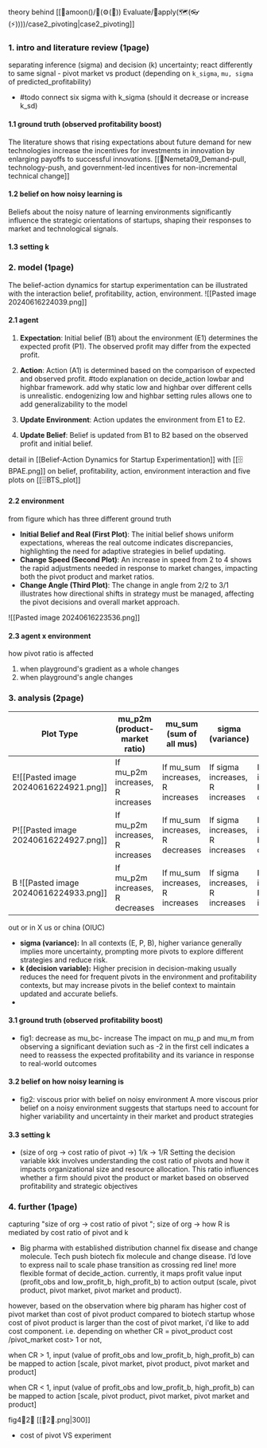 theory behind [[🌙amoon()/💸(⚙️(💭)) Evaluate/🧭apply(🗺️(👓(⚡️))))/case2_pivoting|case2_pivoting]]
### 1. intro and literature review (1page)
separating inference (sigma) and decision (k) uncertainty; react differently to same signal - pivot market vs product (depending on `k_sigma`, `mu, sigma` of predicted_profitability)

- #todo connect six sigma with k_sigma (should it decrease or increase k_sd)

#### 1.1 ground truth (observed profitability boost) 
The literature shows that rising expectations about future demand for new technologies increase the incentives for investments in innovation by enlarging payoffs to successful innovations​​.
[[📜Nemeta09_Demand-pull, technology-push, and government-led incentives for non-incremental technical change]]

#### 1.2 belief on how noisy learning is
Beliefs about the noisy nature of learning environments significantly influence the strategic orientations of startups, shaping their responses to market and technological signals​​.

#### 1.3 setting k

### 2. model (1page)
The belief-action dynamics for startup experimentation can be illustrated with the interaction belief, profitability, action, environment. 
![[Pasted image 20240616224039.png]]
#### 2.1 agent
1. **Expectation**: Initial belief (B1) about the environment (E1) determines the expected profit (P1). The observed profit may differ from the expected profit.
2. **Action**: Action (A1) is determined based on the comparison of expected and observed profit. #todo explanation on decide_action lowbar and highbar framework. add why static low and highbar over different cells is unrealistic. endogenizing low and highbar setting rules allows one to add generalizability to the model

3. **Update Environment**: Action updates the environment from E1 to E2.
4. **Update Belief**: Belief is updated from B1 to B2 based on the observed profit and initial belief.
   
detail in [[Belief-Action Dynamics for Startup Experimentation]] with [[🗄️BPAE.png]] on belief, profitability, action, environment interaction and five plots on   [[🗄️BTS_plot]]

#### 2.2 environment
from figure which has three different ground truth 
- **Initial Belief and Real (First Plot)**: The initial belief shows uniform expectations, whereas the real outcome indicates discrepancies, highlighting the need for adaptive strategies in belief updating.
- **Change Speed (Second Plot)**: An increase in speed from 2 to 4 shows the rapid adjustments needed in response to market changes, impacting both the pivot product and market ratios.
- **Change Angle (Third Plot)**: The change in angle from 2/2 to 3/1 illustrates how directional shifts in strategy must be managed, affecting the pivot decisions and overall market approach.

![[Pasted image 20240616223536.png]]

#### 2.3 agent x environment
how pivot ratio is affected
1. when playground's gradient as a whole changes 
2. when playground's angle changes

### 3. analysis (2page)

| Plot Type                              | mu_p2m (product-market ratio)    | mu_sum (sum of all mus)          | sigma (variance)                | k (decision variable)       |
| -------------------------------------- | -------------------------------- | -------------------------------- | ------------------------------- | --------------------------- |
| E![[Pasted image 20240616224921.png]]  | If mu_p2m increases, R increases | If mu_sum increases, R increases | If sigma increases, R increases | If k increases, R decreases |
| P![[Pasted image 20240616224927.png]]  | If mu_p2m increases, R increases | If mu_sum increases, R decreases | If sigma increases, R increases | If k increases, R decreases |
| B ![[Pasted image 20240616224933.png]] | If mu_p2m increases, R decreases | If mu_sum increases, R increases | If sigma increases, R increases | If k increases, R increases |
out or in X us or china (OIUC)
- **sigma (variance):** In all contexts (E, P, B), higher variance generally implies more uncertainty, prompting more pivots to explore different strategies and reduce risk.
- **k (decision variable):** Higher precision in decision-making usually reduces the need for frequent pivots in the environment and profitability contexts, but may increase pivots in the belief context to maintain updated and accurate beliefs.
- 
#### 3.1 ground truth (observed profitability boost) 
- fig1: decrease as mu_bc- increase
The impact on mu_p and mu_m from observing a significant deviation such as -2 in the first cell indicates a need to reassess the expected profitability and its variance in response to real-world outcomes

#### 3.2 belief on how noisy learning is
- fig2: viscous prior with belief on noisy environment
A more viscous prior belief on a noisy environment suggests that startups need to account for higher variability and uncertainty in their market and product strategies
#### 3.3 setting k
- (size of org -> cost ratio of pivot ->) 1/k -> 1/R
Setting the decision variable kkk involves understanding the cost ratio of pivots and how it impacts organizational size and resource allocation. This ratio influences whether a firm should pivot the product or market based on observed profitability and strategic objectives

### 4. further (1page)
capturing "size of org -> cost ratio of pivot "; size of org -> how R is mediated by cost ratio of pivot and k
- Big pharma with established distribution channel fix disease and change molecule. Tech push biotech fix molecule and change disease. I’d love to express nail to scale phase transition as crossing red line!
more flexible format of decide_action. currently, it maps profit value input (profit_obs and low_profit_b, high_profit_b) to action output (scale, pivot product, pivot market, pivot market and product).

however, based on the observation where big pharam has higher cost of pivot market than cost of pivot product compared to biotech startup whose cost of pivot product is larger than the cost of pivot market, i'd like to add cost component. i.e. depending on whether CR = pivot_product cost /pivot_market cost> 1 or not,

when CR > 1, input (value of profit_obs and low_profit_b, high_profit_b) can be mapped to action [scale, pivot market, pivot product, pivot market and product]

when CR < 1, input (value of profit_obs and low_profit_b, high_profit_b) can be mapped to action [scale, pivot product, pivot market, pivot market and product]

fig4🐣2🦖 [[🐣2🦖.png|300]]


- cost of pivot VS experiment